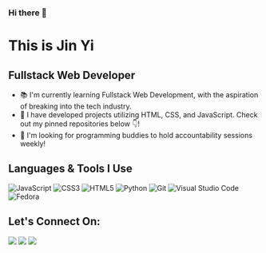 ### Hi there 👋

# This is Jin Yi

## Fullstack Web Developer

- 📚 I'm currently learning Fullstack Web Development, with the aspiration of breaking into the tech industry.
- 🎨 I have developed projects utilizing HTML, CSS, and JavaScript. Check out my pinned repositories below 👇!
- 🤝 I'm looking for programming buddies to hold accountability sessions weekly!

## Languages & Tools I Use

![JavaScript](https://img.shields.io/badge/javascript-%23323330.svg?style=for-the-badge&logo=javascript&logoColor=%23F7DF1E)
![CSS3](https://img.shields.io/badge/css3-%231572B6.svg?style=for-the-badge&logo=css3&logoColor=white)
![HTML5](https://img.shields.io/badge/html5-%23E34F26.svg?style=for-the-badge&logo=html5&logoColor=white)
![Python](https://img.shields.io/badge/python-3670A0?style=for-the-badge&logo=python&logoColor=ffdd54)
![Git](https://img.shields.io/badge/git-%23F05033.svg?style=for-the-badge&logo=git&logoColor=white)
![Visual Studio Code](https://img.shields.io/badge/Visual%20Studio%20Code-0078d7.svg?style=for-the-badge&logo=visual-studio-code&logoColor=white)
![Fedora](https://img.shields.io/badge/Fedora-294172?style=for-the-badge&logo=fedora&logoColor=white)

## Let's Connect On:

<a href="mailto:rayneedust@gmail.com" ><img src="https://img.shields.io/badge/Gmail-D14836?style=for-the-badge&logo=gmail&logoColor=white" /></a>
<a href="https://discordapp.com/users/339060594906759178/" ><img src="https://img.shields.io/badge/Discord-%237289DA.svg?style=for-the-badge&logo=discord&logoColor=white" /></a>
<a href="https://t.me/raineedust" ><img src="https://img.shields.io/badge/Telegram-2CA5E0?style=for-the-badge&logo=telegram&logoColor=white" /></a>

<!--
**raineedust/raineedust** is a ✨ _special_ ✨ repository because its `README.md` (this file) appears on your GitHub profile.

Here are some ideas to get you started:

- 🔭 I’m currently working on ...
- 🌱 I’m currently learning ...
- 👯 I’m looking to collaborate on ...
- 🤔 I’m looking for help with ...
- 💬 Ask me about ...
- 📫 How to reach me: ...
- 😄 Pronouns: ...
- ⚡ Fun fact: ...
-->
